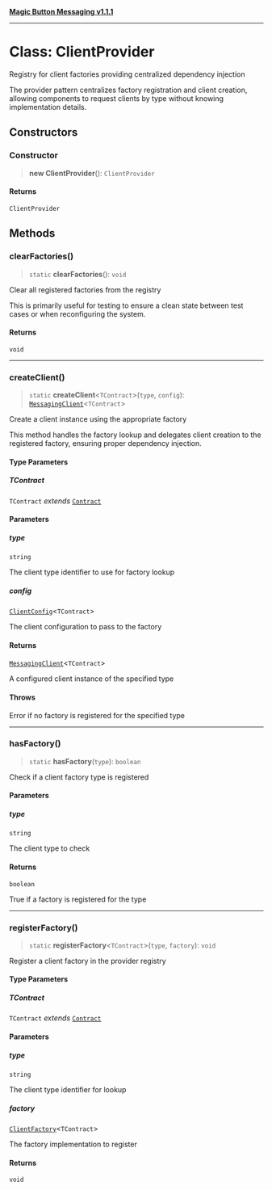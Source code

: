 [**Magic Button Messaging v1.1.1**](../README.md)

***

# Class: ClientProvider

Registry for client factories providing centralized dependency injection

The provider pattern centralizes factory registration and client creation,
allowing components to request clients by type without knowing implementation details.

## Constructors

### Constructor

> **new ClientProvider**(): `ClientProvider`

#### Returns

`ClientProvider`

## Methods

### clearFactories()

> `static` **clearFactories**(): `void`

Clear all registered factories from the registry

This is primarily useful for testing to ensure a clean state
between test cases or when reconfiguring the system.

#### Returns

`void`

***

### createClient()

> `static` **createClient**\<`TContract`\>(`type`, `config`): [`MessagingClient`](MessagingClient.md)\<`TContract`\>

Create a client instance using the appropriate factory

This method handles the factory lookup and delegates client creation
to the registered factory, ensuring proper dependency injection.

#### Type Parameters

##### TContract

`TContract` *extends* [`Contract`](../type-aliases/Contract.md)

#### Parameters

##### type

`string`

The client type identifier to use for factory lookup

##### config

[`ClientConfig`](../interfaces/ClientConfig.md)\<`TContract`\>

The client configuration to pass to the factory

#### Returns

[`MessagingClient`](MessagingClient.md)\<`TContract`\>

A configured client instance of the specified type

#### Throws

Error if no factory is registered for the specified type

***

### hasFactory()

> `static` **hasFactory**(`type`): `boolean`

Check if a client factory type is registered

#### Parameters

##### type

`string`

The client type to check

#### Returns

`boolean`

True if a factory is registered for the type

***

### registerFactory()

> `static` **registerFactory**\<`TContract`\>(`type`, `factory`): `void`

Register a client factory in the provider registry

#### Type Parameters

##### TContract

`TContract` *extends* [`Contract`](../type-aliases/Contract.md)

#### Parameters

##### type

`string`

The client type identifier for lookup

##### factory

[`ClientFactory`](../interfaces/ClientFactory.md)\<`TContract`\>

The factory implementation to register

#### Returns

`void`
